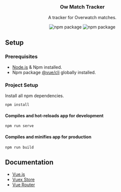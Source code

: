 <div align="center">
  <h3 align="center">Ow Match Tracker</h3>
  <p>A tracker for Overwatch matches.</p>

  ![npm package](https://img.shields.io/node/v/@vue/cli?logo=npm&style=flat-square)
  ![npm package](https://img.shields.io/npm/v/vue?logo=npm&style=flat-square)
</div>


## Setup
### Prerequisites
 - [Node.js](https://nodejs.org/en/download/) & Npm installed.
 - Npm package [@vue/cli](https://www.npmjs.com/package/@vue/cli) globally installed.

### Project Setup
Install all npm dependencies.
```
npm install
```

#### Compiles and hot-reloads app for development
```
npm run serve
```

#### Compiles and minifies app for production
```
npm run build
```


## Documentation

* [Vue.js](https://v3.vuejs.org/guide/introduction.html)
* [Vuex Store](https://vuex.vuejs.org/)
* [Vue Router](https://router.vuejs.org/)
